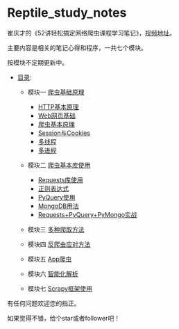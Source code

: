 # Reptile_study_notes

崔庆才的《52讲轻松搞定网络爬虫课程学习笔记》，[视频地址](https://kaiwu.lagou.com/course/courseInfo.htm?courseId=46#/content)。


主要内容是相关的笔记心得和程序，一共七个模块。

按模块不定期更新中。

* [目录](content.md):

    * 模块一 [爬虫基础原理](notes/Module_1/)
        * [HTTP基本原理](notes/Module_1/lecture_1.md)
        * [Web网页基础](notes/Module_1/lecture_2.md)
        * [爬虫基本原理](notes/Module_1/lecture_3.md)
        * [Session与Cookies](notes/Module_1/lecture_4.md)
        * [多线程](notes/Module_1/lecture_5.md)
        * [多进程](notes/Module_1/lecture_6.md)
    * 模块二 [爬虫基本库使用](notes/Module_2) 
        * [Requests库使用](notes/Module_2)
        * [正则表达式](notes/Module_2)
        * [PyQuery使用](notes/Module_2)
        * [MongoDB用法](notes/Module_2)
        * [Requests+PyQuery+PyMongo实战](notes/Module_2)
    * 模块三 [多种爬取方法]()

    * 模块四 [反爬虫应对方法]()

    * 模块五 [App爬虫]()

    * 模块六 [智能化解析]()

    * 模块七 [Scrapy框架使用]()
    
有任何问题欢迎您的指正。

如果觉得不错，给个star或者follower吧！

